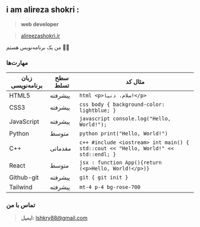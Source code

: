 ## i am alireza shokri :
> **web developer**

> [alireezashokri.ir](https://alireezashokri.ir/)

من یک برنامه‌نویس هستم 🤷‍♂️

### مهارت‌ها

| زبان برنامه‌نویسی   |  سطح تسلط | مثال کد |
|---|---|---|
| HTML5 | پیشرفته | `html <p>سلام، دنیا!</p> ` |
| CSS3 | پیشرفته| `css body { background-color: lightblue; } ` |
| JavaScript | پیشرفته | `javascript console.log("Hello, World!"); ` |
| Python | متوسط | `python print("Hello, World!") ` |
| C++ | مقدماتی | `c++ #include <iostream> int main() { std::cout << "Hello, World!" << std::endl; } ` |
| React | متوسط | `jsx : function App(){return (<p>Hello, World!</p>)}` |
| Github-git | پیشرفته | `git { git init }  ` |
| Tailwind |پیشرفته | `mt-4 p-4 bg-rose-700 `|



### تماس با من
 > **ایمیل:** lshkry88@gmail.com

